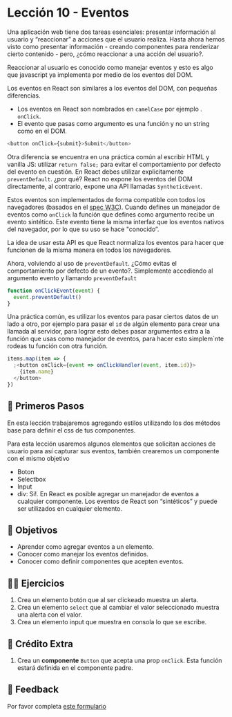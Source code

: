 # Lección 10 - Eventos

Una aplicación web tiene dos tareas esenciales: presentar información al usuario y “reaccionar” a acciones que el usuario realiza. Hasta ahora hemos visto como presentar información - creando componentes para renderizar cierto contenido - pero, ¿cómo reaccionar a una acción del usuario?.

Reaccionar al usuario es conocido como manejar eventos y esto es algo que javascript ya implementa por medio de los eventos del DOM.

Los eventos en React son similares a los eventos del DOM, con pequeñas diferencias.

- Los eventos en React son nombrados en `camelCase` por ejemplo . `onClick`.
- El evento que pasas como argumento es una función y no un string como en el DOM.

```javascript
<button onClick={submit}>Submit</button>
```

Otra diferencia se encuentra en una práctica común al escribir HTML y vanilla JS: utilizar `return false;` para evitar el comportamiento por defecto del evento en cuestión. En React debes utilizar explicitamente `preventDefault`. ¿por qué? React no expone los eventos del DOM directamente, al contrario, expone una API llamadas `SyntheticEvent`.

Estos eventos son implementados de forma compatible con todos los navegadores (basados en el [spec W3C](https://www.w3.org/TR/DOM-Level-3-Events/)). Cuando defines un manejador de eventos como `onClick` la función que defines como argumento recibe un evento sintético. Este evento tiene la misma interfaz que los eventos nativos del navegador, por lo que su uso se hace "conocido”.

La idea de usar esta API es que React normaliza los eventos para hacer que funcionen de la misma manera en todos los navegadores.

Ahora, volviendo al uso de `preventDefault`. ¿Cómo evitas el comportamiento por defecto de un evento?. Simplemente accediendo al argumento evento y llamando `preventDefault`

```javascript
function onClickEvent(event) {
  event.preventDefault()
}
```

Una práctica común, es utilizar los eventos para pasar ciertos datos de un lado a otro, por ejemplo para pasar el `id` de algún elemento para crear una llamada al servidor, para lograr esto debes pasar argumentos extra a la función que usas como manejador de eventos, para hacer esto simplem`nte rodeas tu función con otra función.

```javascript
items.map(item => {
  ;<button onClick={event => onClickHandler(event, item.id)}>
    {item.name}
  </button>
})
```

## 🐾 Primeros Pasos

En esta lección trabajaremos agregando estilos utilizando los dos métodos base para definir el css de tus componentes.

Para esta lección usaremos algunos elementos que solicitan acciones de usuario para así capturar sus eventos, también crearemos un componente con el mismo objetivo

- Boton
- Selectbox
- Input
- div: Si!. En React es posible agregar un manejador de eventos a cualquier componente. Los eventos de React son “sintéticos” y puede ser utilizados en cualquier elemento.

## 🎯 Objetivos

- Aprender como agregar eventos a un elemento.
- Conocer como manejar los eventos definidos.
- Conocer como definir componentes que acepten eventos.

## 🏋️‍♂️ Ejercicios

1. Crea un elemento botón que al ser clickeado muestra un alerta.
2. Crea un elemento `select` que al cambiar el valor seleccionado muestra una alerta con el valor.
3. Crea un elemento input que muestra en consola lo que se escribe.

## 🍬 Crédito Extra

1. Crea un **componente** `Button` que acepta una prop `onClick`. Esta función estará definida en el componente padre.

## 📣 Feedback

Por favor completa [este formulario](https://docs.google.com/forms/d/e/1FAIpQLSfVXaAKvJ7aj_de08YTet3g4Go5FV7QrI9TJWkYI1UDg1KW6A/viewform?usp=pp_url&entry.1045988887=Lección%2010)
